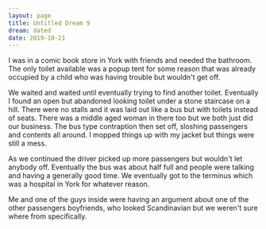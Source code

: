 ```yaml
---
layout: page
title: Untitled Dream 9
dream: dated
date: 2019-10-21
---
```


I was in a comic book store in York with friends and needed the bathroom. The only toilet available was a popup tent for some reason that was already occupied by a child who was having trouble but wouldn't get off.

We waited and waited until eventually trying to find another toilet. Eventually I found an open but abandoned looking toilet under a stone staircase on a hill. There were no stalls and it was laid out like a bus but with toilets instead of seats. There was a middle aged woman in there too but we both just did our business. The bus type contraption then set off, sloshing passengers and contents all around. I mopped things up with my jacket but things were still a mess.

As we continued the driver picked up more passengers but wouldn't let anybody off. Eventually the bus was about half full and people were talking and having a generally good time. We eventually got to the terminus which was a hospital in York for whatever reason.

Me and one of the guys inside were having an argument about one of the other passengers boyfriends, who looked Scandinavian but we weren't sure where from specifically.
